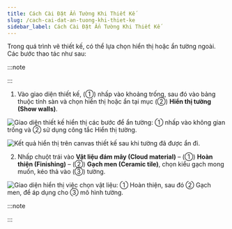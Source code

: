 ```yaml
---
title: Cách Cài Đặt Ẩn Tường Khi Thiết Kế
slug: /cach-cai-dat-an-tuong-khi-thiet-ke
sidebar_label: Cách Cài Đặt Ẩn Tường Khi Thiết Kế
---
```


Trong quá trình vẽ thiết kế, có thể lựa chọn hiển thị hoặc ẩn tường ngoài. Các bước thao tác như sau:

:::note

:::

1. Vào giao diện thiết kế, (①) nhấp vào khoảng trống, sau đó vào bảng thuộc tính sàn và chọn hiển thị hoặc ẩn tại mục (②) **Hiển thị tường (Show walls)**.

![Giao diện thiết kế hiển thị các bước để ẩn tường: ① nhấp vào không gian trống và ② sử dụng công tắc Hiển thị tường.](https://storage.googleapis.com/jegavn_kb/image_jegavn/90.1.png)

![Kết quả hiển thị trên canvas thiết kế sau khi tường đã được ẩn đi.](https://storage.googleapis.com/jegavn_kb/image_jegavn/90.2.png)

2. Nhấp chuột trái vào **Vật liệu đám mây (Cloud material)** – (①) **Hoàn thiện (Finishing)** – (②) **Gạch men (Ceramic tile)**, chọn kiểu gạch mong muốn, kéo thả vào (③) tường.

![Giao diện hiển thị việc chọn vật liệu: ① Hoàn thiện, sau đó ② Gạch men, để áp dụng cho ③ mô hình tường.](https://storage.googleapis.com/jegavn_kb/image_jegavn/90.3.png)

:::note

:::